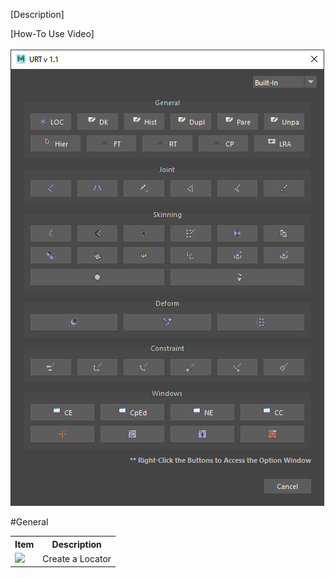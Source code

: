 [Description] <br/>

[How-To Use Video] <br/>
<br/>
![Built-In](./images/UI/builtIn.png)
<br/>

#General
<table>
  <tr>
    <th>Item</th>
    <th>Description</th>
  </tr>
  <tr>
    <td><img src = "./image/General/loc.png"></td>
    <td>Create a Locator</td>
  </tr>
</table>
